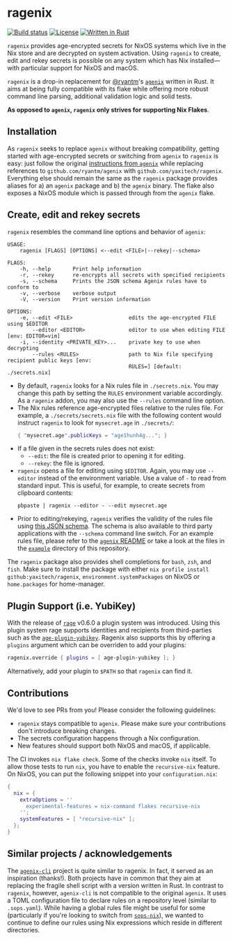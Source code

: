 # ragenix

[![Build status](https://img.shields.io/github/workflow/status/yaxitech/ragenix/CI)](https://github.com/yaxitech/ragenix/actions?query=branch%3Amain)
[![License](https://img.shields.io/github/license/veehaitch/devicecheck-appattest)](http://www.apache.org/licenses/LICENSE-2.0.html)
[![Written in Rust](https://img.shields.io/badge/code-rust-orange)](https://www.rust-lang.org)

`ragenix` provides age-encrypted secrets for NixOS systems which live in the Nix store
and are decrypted on system activation. Using `ragenix` to create, edit and rekey secrets
is possible on any system which has Nix installed—with particular support for NixOS and macOS.

`ragenix` is a drop-in replacement for [@ryantm](https://github.com/ryantm)'s
[`agenix`](https://github.com/ryantm/agenix) written in Rust. It aims at being fully compatible
with its flake while offering more robust command line parsing, additional validation logic
and solid tests.

**As opposed to `agenix`, `ragenix` only strives for supporting Nix Flakes**.

## Installation

As `ragenix` seeks to replace `agenix` without breaking compatibility, getting started with age-encrypted
secrets or switching from `agenix` to `ragenix` is easy: just follow the original [instructions from `agenix`](
https://github.com/ryantm/agenix#installation) while replacing references to
`github.com/ryantm/agenix` with `github.com/yaxitech/ragenix`. Everything else should remain the
same as the `ragenix` package provides aliases for a) an `agenix` package and b) the `agenix` binary.
The flake also exposes a NixOS module which is passed through from the `agenix` flake.

## Create, edit and rekey secrets

`ragenix` resembles the command line options and behavior of `agenix`:

```
USAGE:
    ragenix [FLAGS] [OPTIONS] <--edit <FILE>|--rekey|--schema>

FLAGS:
    -h, --help       Print help information
    -r, --rekey      re-encrypts all secrets with specified recipients
    -s, --schema     Prints the JSON schema Agenix rules have to conform to
    -v, --verbose    verbose output
    -V, --version    Print version information

OPTIONS:
    -e, --edit <FILE>                  edits the age-encrypted FILE using $EDITOR
        --editor <EDITOR>              editor to use when editing FILE [env: EDITOR=vim]
    -i, --identity <PRIVATE_KEY>...    private key to use when decrypting
        --rules <RULES>                path to Nix file specifying recipient public keys [env:
                                       RULES=] [default: ./secrets.nix]
```

* By default, `ragenix` looks for a Nix rules file in `./secrets.nix`. You may change this path by setting the `RULES`
  environment variable accordingly. As a `ragenix` addon, you may also use the `--rules` command line option.
* The Nix rules reference age-encrypted files relative to the rules file. For example, a `./secrets/secrets.nix` file with the
  following content would instruct `ragenix` to look for `mysecret.age` in `./secrets/`: 
  ```nix
  { "mysecret.age".publicKeys = "age1hunh4g..."; }
  ```
* If a file given in the secrets rules does not exist:
  - `--edit`: the file is created prior to opening it for editing.
  - `--rekey`: the file is ignored.
* `ragenix` opens a file for editing using `$EDITOR`. Again, you may use `--editor` instead of the
  environment variable.
  Use a value of `-` to read from standard input. This is useful, for example, to create secrets from clipboard contents:
  ```shell
  pbpaste | ragenix --editor - --edit mysecret.age
  ```
* Prior to editing/rekeying, `ragenix` verifies the validity of the rules file using [this JSON schema](
  ./src/ragenix/agenix.schema.json). The schema is also available to third party applications with
  the `--schema` command line switch. For an example rules file, please refer to the [`agenix` README](
  https://github.com/ryantm/agenix#tutorial) or take a look at the files in the [`example`](./example) directory
  of this repository.

The `ragenix` package also provides shell completions for `bash`, `zsh`, and `fish`. Make sure to install the package with either `nix profile install github:yaxitech/ragenix`, `environment.systemPackages` on NixOS or `home.packages` for home-manager.

## Plugin Support (i.e. YubiKey)

With the release of [`rage`](https://github.com/str4d/rage) v0.6.0 a plugin system was introduced. Using this plugin system rage supports identities and recipients from third-parties such as the [`age-plugin-yubikey`](https://github.com/str4d/age-plugin-yubikey). Ragenix also supports this by offering a `plugins` argument which can be overriden to add your plugins:
```nix
ragenix.override { plugins = [ age-plugin-yubikey ]; }
```
Alternatively, add your plugin to `$PATH` so that `ragenix` can find it. 

## Contributions

We'd love to see PRs from you! Please consider the following guidelines:

- `ragenix` stays compatible to `agenix`. Please make sure your contributions
  don't introduce breaking changes.
- The secrets configuration happens through a Nix configuration.
- New features should support both NixOS and macOS, if applicable.

The CI invokes `nix flake check`. Some of the checks invoke `nix` itself.
To allow those tests to run `nix`, you have to enable the `recursive-nix` feature.
On NixOS, you can put the following snippet into your `configuration.nix`:

```nix
{
  nix = {
    extraOptions = ''
      experimental-features = nix-command flakes recursive-nix
    '';
    systemFeatures = [ "recursive-nix" ];
  };
}
```

## Similar projects / acknowledgements 

The [`agenix-cli`](https://github.com/cole-h/agenix-cli) project is quite similar to ragenix. In fact, it
served as an inspiration (thanks!). Both projects have in common that they aim
at replacing the fragile shell script with a version written in Rust. In contrast to `ragenix`, however,
`agenix-cli` is not compatible to the original `agenix`. It uses a TOML configuration file to declare rules
on a repository level (similar to `.sops.yaml`). While having a global rules file might be
useful for some (particularly if you're looking to switch from [`sops-nix`](
https://github.com/Mic92/sops-nix)), we wanted to continue to define our rules using Nix expressions which
reside in different directories.
